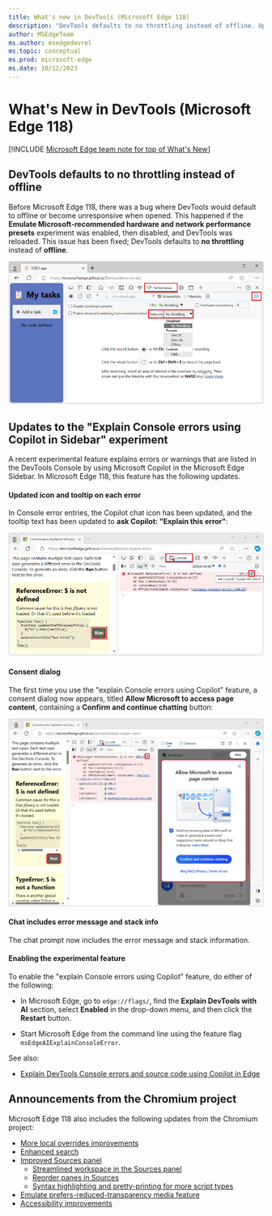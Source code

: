```yaml
---
title: What's new in DevTools (Microsoft Edge 118)
description: "DevTools defaults to no throttling instead of offline. Updates to the 'Explain console errors/warnings with Copilot in Sidebar' experiment. And more."
author: MSEdgeTeam
ms.author: msedgedevrel
ms.topic: conceptual
ms.prod: microsoft-edge
ms.date: 10/12/2023
---
```

# What's New in DevTools (Microsoft Edge 118)

[!INCLUDE [Microsoft Edge team note for top of What's New](../../includes/edge-whats-new-note.md)]


<!-- ====================================================================== -->
## DevTools defaults to no throttling instead of offline

Before Microsoft Edge 118, there was a bug where DevTools would default to offline or become unresponsive when opened.  This happened if the **Emulate Microsoft-recommended hardware and network performance presets** experiment was enabled, then disabled, and DevTools was reloaded.  This issue has been fixed; DevTools defaults to **no throttling** instead of **offline**.
<!-- todo: this experiment is internal-only; remove this What's New entry? -->

![DevTools defaults to no throttling](./devtools-118-images/no-throttling.png)

<!-- todo: section is hidden, so can't link there:
See also:
* [Emulate Microsoft-recommended hardware and network performance presets](../../../experimental-features/index.md#emulate-microsoft-recommended-hardware-and-network-performance-presets) in _Experimental features in Microsoft Edge DevTools_.
-->


<!-- ====================================================================== -->
## Updates to the "Explain Console errors using Copilot in Sidebar" experiment

A recent experimental feature explains errors or warnings that are listed in the DevTools Console by using Microsoft Copilot in the Microsoft Edge Sidebar.  In Microsoft Edge 118, this feature has the following updates.


<!-- --------------------------------- -->
#### Updated icon and tooltip on each error

In Console error entries, the Copilot chat icon has been updated, and the tooltip text has been updated to **ask Copilot: "Explain this error"**:

![Copilot icon and tooltip text in DevTools](./devtools-118-images/chat-icon-and-message.png)


<!-- --------------------------------- -->
#### Consent dialog

The first time you use the "explain Console errors using Copilot" feature, a consent dialog now appears, titled **Allow Microsoft to access page content**, containing a **Confirm and continue chatting** button:

![Explain console errors/warnings with Copilot consent form](./devtools-118-images/consent-form.png)


<!-- --------------------------------- -->
#### Chat includes error message and stack info

The chat prompt now includes the error message and stack information.


<!-- --------------------------------- -->
#### Enabling the experimental feature

To enable the "explain Console errors using Copilot" feature, do either of the following:

* In Microsoft Edge, go to `edge://flags/`, find the **Explain DevTools with AI** section, select **Enabled** in the drop-down menu, and then click the **Restart** button.

* Start Microsoft Edge from the command line using the feature flag `msEdgeAIExplainConsoleError`.

See also:
* [Explain DevTools Console errors and source code using Copilot in Edge](../../../experimental-features/copilot-explain.md)


<!-- ====================================================================== -->
## Announcements from the Chromium project

Microsoft Edge 118 also includes the following updates from the Chromium project:

* [More local overrides improvements](https://developer.chrome.com/blog/new-in-devtools-118#overrides)
* [Enhanced search](https://developer.chrome.com/blog/new-in-devtools-118#search)
* [Improved Sources panel](https://developer.chrome.com/blog/new-in-devtools-118#sources)
   * [Streamlined workspace in the Sources panel](https://developer.chrome.com/blog/new-in-devtools-118#workspace)
   * [Reorder panes in Sources](https://developer.chrome.com/blog/new-in-devtools-118#reorder-panes)
   * [Syntax highlighting and pretty-printing for more script types](https://developer.chrome.com/blog/new-in-devtools-118#syntax)
* [Emulate prefers-reduced-transparency media feature](https://developer.chrome.com/blog/new-in-devtools-118#reduced-transparency)
* [Accessibility improvements](https://developer.chrome.com/blog/new-in-devtools-118#accessibility)

<!-- ====================================================================== -->
<!-- uncomment if content is copied from developer.chrome.com to this page -->

<!-- > [!NOTE]
> Portions of this page are modifications based on work created and [shared by Google](https://developers.google.com/terms/site-policies) and used according to terms described in the [Creative Commons Attribution 4.0 International License](https://creativecommons.org/licenses/by/4.0).
> The original page for announcements from the Chromium project is [What's New in DevTools (Chrome 118)](https://developer.chrome.com/blog/new-in-devtools-118) and is authored by [Sofia Emelianova](https://developers.google.com/web/resources/contributors) (Senior Technical Writer working on Chrome DevTools at Google). -->


<!-- ====================================================================== -->
<!-- uncomment if content is copied from developer.chrome.com to this page -->

<!-- [![Creative Commons License](../../../../media/cc-logo/88x31.png)](https://creativecommons.org/licenses/by/4.0)
This work is licensed under a [Creative Commons Attribution 4.0 International License](https://creativecommons.org/licenses/by/4.0). -->
